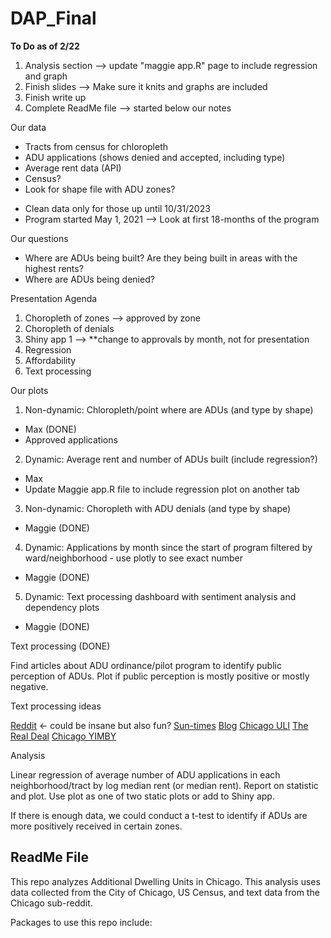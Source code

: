 # DAP_Final

**To Do as of 2/22**
  1. Analysis section --> update "maggie app.R" page to include regression and graph
  2. Finish slides --> Make sure it knits and graphs are included
  3. Finish write up
  4. Complete ReadMe file --> started below our notes

Our data
- Tracts from census for chloropleth
- ADU applications (shows denied and accepted, including type)
- Average rent data (API)
- Census? 
- Look for shape file with ADU zones?

* Clean data only for those up until 10/31/2023
* Program started May 1, 2021
--> Look at first 18-months of the program

Our questions
- Where are ADUs being built? Are they being built in areas with the highest rents?
- Where are ADUs being denied?

Presentation Agenda
1. Choropleth of zones --> approved by zone
2. Choropleth of denials 
3. Shiny app 1 --> **change to approvals by month, not for presentation
4. Regression
5. Affordability
6. Text processing 

Our plots

1. Non-dynamic: Chloropleth/point where are ADUs (and type by shape)
  - Max (DONE)
  - Approved applications
2. Dynamic: Average rent and number of ADUs built (include regression?)
  - Max
  - Update Maggie app.R file to include regression plot on another tab
3. Non-dynamic: Choropleth with ADU denials (and type by shape)
  - Maggie (DONE)
4. Dynamic: Applications by month since the start of program filtered by ward/neighborhood - use plotly to see exact number 
  - Maggie (DONE)
5. Dynamic: Text processing dashboard with sentiment analysis and dependency plots
  - Maggie (DONE)

Text processing  (DONE)

Find articles about ADU ordinance/pilot program to identify public perception of ADUs. Plot if public perception is mostly positive or mostly negative. 

Text processing ideas

[Reddit](https://www.reddit.com/r/chicago/comments/13wu8pw/adu_citywide_expansion_ordinance_introduced_to/) <- could be insane but also fun?
[Sun-times](https://chicago.suntimes.com/city-hall/2023/6/9/23754347/chicago-affordable-housing-expand-coach-houses-basement-units-program)
[Blog](https://www.bldgproj.com/blog/chicago-adu-ordinance)
[Chicago ULI](https://chicago.uli.org/programs/uli-in-the-community/adu-initiative/)
[The Real Deal](https://therealdeal.com/chicago/2023/06/09/top-chicago-officials-push-citywide-adu-expansion/)
[Chicago YIMBY](https://chicagoyimby.com/2022/11/deep-dive-into-chicagos-additional-dwelling-unit-adu-ordinance-after-six-months.html)

Analysis

Linear regression of average number of ADU applications in each neighborhood/tract by log median rent (or median rent). Report on statistic and plot. Use plot as one of two static plots or add to Shiny app.

If there is enough data, we could conduct a t-test to identify if ADUs are more positively received in certain zones. 

## ReadMe File

This repo analyzes Additional Dwelling Units in Chicago. This analysis uses data collected from the City of Chicago, US Census, and text data from the Chicago sub-reddit.

Packages to use this repo include: